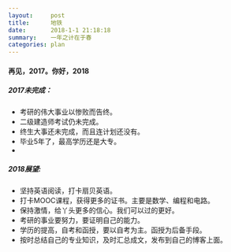 ```yaml
---
layout:     post
title:      地铁
date:       2018-1-1 21:18:18
summary:    一年之计在于春
categories: plan
---
```

#### 再见，2017。你好，2018

##### 2017未完成：


*   考研的伟大事业以惨败而告终。
*   二级建造师考试仍未完成。
*   终生大事还未完成，而且连计划还没有。
*   毕业5年了，最高学历还是大专。
*   

##### 2018展望:

*   坚持英语阅读，打卡扇贝英语。
*   打卡MOOC课程，获得更多的证书。主要是数学、编程和电路。
*   保持激情，给丫头更多的信心。我们可以过的更好。
*   考研的事业要努力，要证明自己的能力。
*   学历的提高，自考和函授，要以自考为主。函授为后备手段。
*   按时总结自己的专业知识，及时汇总成文，发布到自己的博客上面。
